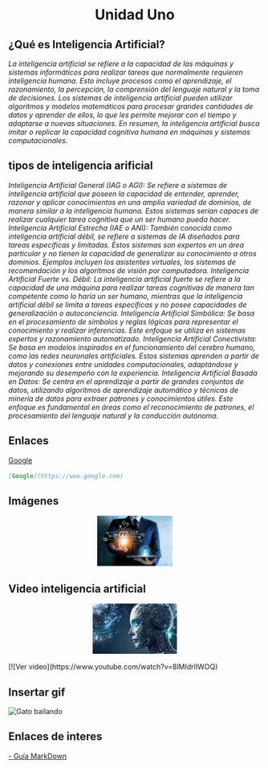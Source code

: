 <h1 align="center">Unidad Uno</h1>

## ¿Qué es Inteligencia Artificial?

*La inteligencia artificial se refiere a la capacidad de las máquinas y sistemas informáticos para realizar tareas que normalmente requieren inteligencia humana. Esto incluye procesos como el aprendizaje, el razonamiento, la percepción, la comprensión del lenguaje natural y la toma de decisiones. Los sistemas de inteligencia artificial pueden utilizar algoritmos y modelos matemáticos para procesar grandes cantidades de datos y aprender de ellos, lo que les permite mejorar con el tiempo y adaptarse a nuevas situaciones. En resumen, la inteligencia artificial busca imitar o replicar la capacidad cognitiva humana en máquinas y sistemas computacionales.*




## tipos de inteligencia arificial

*Inteligencia Artificial General (IAG o AGI): Se refiere a sistemas de inteligencia artificial que poseen la capacidad de entender, aprender, razonar y aplicar conocimientos en una amplia variedad de dominios, de manera similar a la inteligencia humana. Estos sistemas serían capaces de realizar cualquier tarea cognitiva que un ser humano pueda hacer.
Inteligencia Artificial Estrecha (IAE o ANI): También conocida como inteligencia artificial débil, se refiere a sistemas de IA diseñados para tareas específicas y limitadas. Estos sistemas son expertos en un área particular y no tienen la capacidad de generalizar su conocimiento a otros dominios. Ejemplos incluyen los asistentes virtuales, los sistemas de recomendación y los algoritmos de visión por computadora.
Inteligencia Artificial Fuerte vs. Débil: La inteligencia artificial fuerte se refiere a la capacidad de una máquina para realizar tareas cognitivas de manera tan competente como lo haría un ser humano, mientras que la inteligencia artificial débil se limita a tareas específicas y no posee capacidades de generalización o autoconciencia.
Inteligencia Artificial Simbólica: Se basa en el procesamiento de símbolos y reglas lógicas para representar el conocimiento y realizar inferencias. Este enfoque se utiliza en sistemas expertos y razonamiento automatizado.
Inteligencia Artificial Conectivista: Se basa en modelos inspirados en el funcionamiento del cerebro humano, como las redes neuronales artificiales. Estos sistemas aprenden a partir de datos y conexiones entre unidades computacionales, adaptándose y mejorando su desempeño con la experiencia.
Inteligencia Artificial Basada en Datos: Se centra en el aprendizaje a partir de grandes conjuntos de datos, utilizando algoritmos de aprendizaje automático y técnicas de minería de datos para extraer patrones y conocimientos útiles. Este enfoque es fundamental en áreas como el reconocimiento de patrones, el procesamiento del lenguaje natural y la conducción autónoma.*



## Enlaces
[Google](https://www.youtube.com/watch?v=8lMIdrlIWOQ)

```markdown
[Google](https://www.google.com)
```
## Imágenes

<p align="center">
<img src="IMG/ia1.jpg" height="100">
</p>




## Video inteligencia artificial
<p align="center">
<img src ="IMG/ia2.jpg" height="100">
</p>
[![Ver video](https://www.youtube.com/watch?v=8lMIdrlIWOQ)


## Insertar gif
![Gato bailando](https://media.tenor.com/YR1hxyktKYYAAAAM/cat.gif)

## Enlaces de interes

<a href="https://docs.github.com/es/get-started/writing-on-github/getting-started-with-writing-and-formatting-on-github/basic-writing-and-formatting-syntax" target="_blank">- Guía MarkDown</a>
